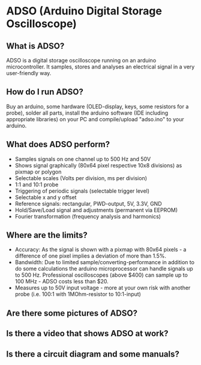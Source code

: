 # ADSO (Arduino Digital Storage Oscilloscope)

## What is ADSO?
ADSO is a digital storage oscilloscope running on an arduino microcontroller. It samples, stores and analyses an electrical signal in a very user-friendly way.

## How do I run ADSO?
Buy an arduino, some hardware (OLED-display, keys, some resistors for a probe), solder all parts, install the arduino software (IDE  including appropriate libraries) on your PC and compile/upload "adso.ino" to your arduino.

## What does ADSO perform?
* Samples signals on one channel up to 500 Hz and 50V
* Shows signal graphically (80x64 pixel respective 10x8 divisions) as pixmap or polygon
* Selectable scales (Volts per division, ms per division)
* 1:1 and 10:1 probe
* Triggering of periodic signals (selectable trigger level)
* Selectable x and y offset
* Reference signals: rectangular, PWD-output, 5V, 3.3V, GND
* Hold/Save/Load signal and adjustments (permanent via EEPROM)
* Fourier transformation (frequency analysis and harmonics)

## Where are the limits?
* Accuracy: As the signal is shown with a pixmap with 80x64 pixels - a difference of one pixel implies a deviation of more than 1.5%.
* Bandwidth: Due to limited sample/converting-performance in addition to do some calculations the arduino microprocessor can handle signals up to 500 Hz. Professional oscilloscopes (above $400) can sample up to 100 MHz - ADSO costs less than $20.
* Measures up to 50V input voltage - more at your own risk with another probe (i.e. 100:1 with 1MOhm-resistor to 10:1-input)

## Are there some pictures of ADSO?

## Is there a video that shows ADSO at work?

## Is there a circuit diagram and some manuals?
